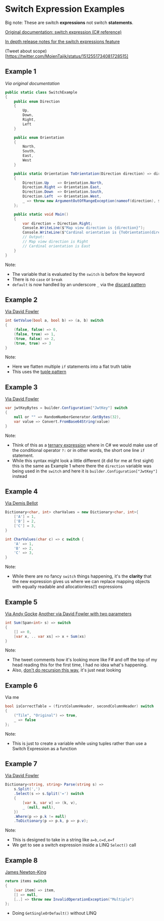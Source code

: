 # Switch Expression Examples

Big note: These are switch **expressions** not switch **statements**.

[Original documentation: switch expression (C# reference)](https://docs.microsoft.com/en-us/dotnet/csharp/language-reference/operators/switch-expression)

[In depth release notes for the switch expressions feature](https://docs.microsoft.com/en-us/dotnet/csharp/whats-new/csharp-8#switch-expressions)

(Tweet about scope)[https://twitter.com/MoienTajik/status/1512551734081728515]

## Example 1
*Via original documentation*

```csharp
public static class SwitchExample
{
    public enum Direction
    {
        Up,
        Down,
        Right,
        Left
    }

    public enum Orientation
    {
        North,
        South,
        East,
        West
    }

    public static Orientation ToOrientation(Direction direction) => direction switch
    {
        Direction.Up    => Orientation.North,
        Direction.Right => Orientation.East,
        Direction.Down  => Orientation.South,
        Direction.Left  => Orientation.West,
        _ => throw new ArgumentOutOfRangeException(nameof(direction), $"Not expected direction value: {direction}"),
    };

    public static void Main()
    {
        var direction = Direction.Right;
        Console.WriteLine($"Map view direction is {direction}");
        Console.WriteLine($"Cardinal orientation is {ToOrientation(direction)}");
        // Output:
        // Map view direction is Right
        // Cardinal orientation is East
    }
}
```
Note:
- The variable that is evaluated by the `switch` is before the keyword
- There is no `case` or `break` 
- `default` is now handled by an underscore `_` via the [discard pattern](https://docs.microsoft.com/en-us/dotnet/csharp/language-reference/operators/patterns#discard-pattern)

## Example 2

[Via David Fowler](https://twitter.com/davidfowl/status/1486600711211143168)

```csharp
int GetValue(bool a, bool b) => (a, b) switch
{
	(false, false) => 0,
	(false, true) => 1,
	(true, false) => 2,
	(true, true) => 3
}
```
Note:
- Here we flatten multiple `if` statements into a flat truth table
- This uses the [tuple pattern](https://docs.microsoft.com/en-us/dotnet/csharp/whats-new/csharp-8#tuple-patterns)

## Example 3
[Via David Fowler](https://twitter.com/davidfowl/status/1495866609130524679)
```csharp
var jwtKeyBytes = builder.Configuration["JwtKey"] switch
{
	null or "" => RandomNumberGenerator.GetBytes(32),
	var value => Convert.FromBase64String(value)
}
```
Note:
- Think of this as a [ternary expression](https://docs.microsoft.com/en-us/dotnet/csharp/language-reference/operators/conditional-operator) where in C# we would make use of the conditional operator `?:` or in other words, the short one line `if` statement.
- While this syntax might look a little different (it did for me at first sight) this is the same as Example 1 where there the `direction` variable was being used in the `switch` and here it is `builder.Configuration["JwtKey"]` instead

## Example 4
[Via Demis Bellot](https://twitter.com/demisbellot/status/1237059450566930432) 

```csharp
Dictionary<char, int> charValues = new Dictionary<char, int>{
	['A'] = 1,
	['B'] = 2,
	['C'] = 3,
}

int CharValues(char c) => c switch {
	'A' => 1,
	'B' => 2,
	'C' => 3,
}
```
Note:
- While there are no fancy `switch` things happening, it's the **clarity** that the new expression gives us where we can replace mapping objects with equally readable and allocationless(!) expressions

## Example 5
[Via Andy Gocke](https://twitter.com/andygocke/status/1526653035748896768)
[Another via David Fowler with two parameters](https://twitter.com/davidfowl/status/1656504984140402688)

```csharp
int Sum(Span<int> s) => switch 
{
    [] => 0,
    [var x, .. var xs] => x + Sum(xs)
}
```
Note:
- The tweet comments how it's looking more like F# and off the top of my head reading this for the first time, I had no idea what's happening. 
- Also, [don't do recursion this way](https://twitter.com/andygocke/status/1526999437062438912), it's just neat looking

## Example 6
Via me
```csharp
bool isCorrectTable = (firstColumnHeader, secondColumnHeader) switch
{
    ("Tile", "Original") => true,
    _ => false
};
```
Note:
- This is just to create a variable while using tuples rather than use a Switch Expression as a function 

## Example 7
[Via David Fowler](https://twitter.com/davidfowl/status/1497820187386474496)
```csharp
Dictionary<string, string> Parse(string s) =>
	s.Split(',')
	.Select(s => s.Split('=') switch
	{
		[var k, var v] => (k, v),
		_ (null, null),
	})
	.Where(p => p.k != null)
	.ToDictionary(p => p.k, p => p.v);
```
Note:
- This is designed to take in a string like `a=b,c=d,e=f`
- We get to see a switch expression inside a LINQ `Select()` call

## Example 8
[James Newton-King](https://twitter.com/JamesNK/status/1633658140028964864)
```csharp
return items switch
{
	[var item] => item,
	[] => null,
	[..] => throw new InvalidOperationException("Multiple")
};
```
- Doing `GetSingleOrDefault()` without LINQ

